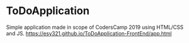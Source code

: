 # ToDoApplication
Simple application made in scope of CodersCamp 2019 using HTML/CSS and JS.
https://esy321.github.io/ToDoApplication-FrontEnd/app.html

